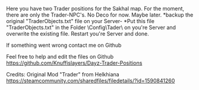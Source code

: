 Here you have two Trader positions for the Sakhal map. 
For the moment, there are only the Trader-NPC's. No Deco for now. Maybe later.
*backup the original "TraderObjects.txt" file on your Server-
*Put this file "TraderObjects.txt" in the Folder \Config\Tader\ on you're Server and overwrite the existing file.
Restart you're Server and done.

If something went wrong contact me on Github

Feel free to help and edit the files on Github
https://github.com/Knuffislayers/Dayz-Trader-Positions

Credits:
Original Mod "Trader" from Helkhiana
https://steamcommunity.com/sharedfiles/filedetails/?id=1590841260
